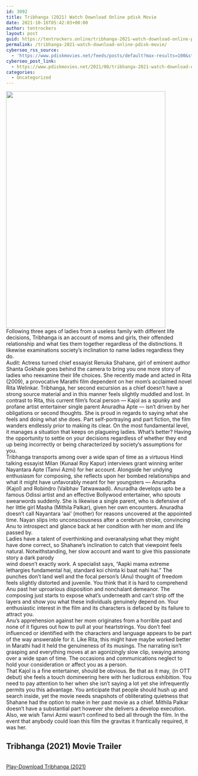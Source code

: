 ```yaml
---
id: 3092
title: Tribhanga (2021) Watch Download Online pdisk Movie
date: 2021-10-16T05:42:03+00:00
author: tentrockers
layout: post
guid: https://tentrockers.online/tribhanga-2021-watch-download-online-pdisk-movie/
permalink: /tribhanga-2021-watch-download-online-pdisk-movie/
cyberseo_rss_source:
  - 'https://www.pdiskmovies.net/feeds/posts/default?max-results=100&start-index=901'
cyberseo_post_link:
  - https://www.pdiskmovies.net/2021/08/tribhanga-2021-watch-download-online.html
categories:
  - Uncategorized
---
```

<div class="separator">
  <a href="https://1.bp.blogspot.com/-cI0URruja-8/YR_3f9gtbdI/AAAAAAAAATo/BlxxoFtOYAQbxVb_rTTQY5yZWvAeRFwGwCLcBGAsYHQ/s1280/Tribhanga%2B%25282021%2529%2BWatch%2BDownload%2BOnline%2Bpdisk%2BMovie.jpg" imageanchor="1"><img loading="lazy" border="0" data-original-height="1280" data-original-width="862" height="640" src="https://1.bp.blogspot.com/-cI0URruja-8/YR_3f9gtbdI/AAAAAAAAATo/BlxxoFtOYAQbxVb_rTTQY5yZWvAeRFwGwCLcBGAsYHQ/w432-h640/Tribhanga%2B%25282021%2529%2BWatch%2BDownload%2BOnline%2Bpdisk%2BMovie.jpg" width="432" /></a>
</div>

<div>
  <div>
    Following three ages of ladies from a useless family with different life decisions, Tribhanga is an account of moms and girls, their offended relationship and what ties them together regardless of the distinctions. It likewise examinations society&#8217;s inclination to name ladies regardless they do.&nbsp;
  </div>
  
  <div>
    Audit: Actress turned chief essayist Renuka Shahane, girl of eminent author Shanta Gokhale goes behind the camera to bring you one more story of ladies who reexamine their life choices. She recently made and acted in Rita (2009), a provocative Marathi film dependent on her mom&#8217;s acclaimed novel Rita Welinkar. Tribhanga, her second excursion as a chief doesn&#8217;t have a strong source material and in this manner feels slightly muddled and lost. In contrast to Rita, this current film&#8217;s focal person — Kajol as a spunky and profane artist entertainer single parent Anuradha Apte — isn&#8217;t driven by her obligations or second thoughts. She is proud in regards to saying what she feels and doing what she does. Part self-portraying and part fiction, the film wanders endlessly prior to making its clear. On the most fundamental level, it manages a situation that keeps on plagueing ladies. What&#8217;s better? Having the opportunity to settle on your decisions regardless of whether they end up being incorrectly or being characterized by society&#8217;s assumptions for you.&nbsp;
  </div>
  
  <div>
    Tribhanga transports among over a wide span of time as a virtuous Hindi talking essayist Milan (Kunaal Roy Kapur) interviews grant winning writer Nayantara Apte (Tanvi Azmi) for her account. Alongside her undying enthusiasm for composing, she reflects upon her bombed relationships and what it might have unfavorably meant for her youngsters — Anuradha (Kajol) and Robindro (Vaibhav Tatwawaadi). Anuradha develops upto be a famous Odissi artist and an effective Bollywood entertainer, who spouts swearwords suddenly. She is likewise a single parent, who is defensive of her little girl Masha (Mithila Palkar), given her own encounters. Anuradha doesn&#8217;t call Nayantara &#8216;aai&#8217; (mother) for reasons uncovered at the appointed time. Nayan slips into unconsciousness after a cerebrum stroke, convincing Anu to introspect and glance back at her condition with her mom and life passed by.&nbsp;
  </div>
  
  <div>
    Ladies have a talent of overthinking and overanalysing what they might have done correct, so Shahane&#8217;s inclination to catch that viewpoint feels natural. Notwithstanding, her slow account and want to give this passionate story a dark parody&nbsp;
  </div>
  
  <div>
    wind doesn&#8217;t exactly work. A specialist says, &#8220;Aapki mama extreme lethargies fundamental hai, standard koi chinta ki baat nahi hai.&#8221; The punches don&#8217;t land well and the focal person&#8217;s (Anu) thought of freedom feels slightly distorted and juvenile. You think that it is hard to comprehend Anu past her uproarious disposition and nonchalant demeanor. The composing just starts to expose what&#8217;s underneath and can&#8217;t strip off the layers and show you what these individuals genuinely depend on. Your enthusiastic interest in the film and its characters is defaced by its failure to attract you.&nbsp;
  </div>
  
  <div>
    Anu&#8217;s apprehension against her mom originates from a horrible past and none of it figures out how to pull at your heartstrings. You don&#8217;t feel influenced or identified with the characters and language appears to be part of the way answerable for it. Like Rita, this might have maybe worked better in Marathi had it held the genuineness of its musings. The narrating isn&#8217;t grasping and everything moves at an agonizingly slow clip, swaying among over a wide span of time. The occasions and communications neglect to hold your consideration or affect you as a person.&nbsp;
  </div>
  
  <div>
    That Kajol is a fine entertainer, should be obvious. Be that as it may, (in OTT debut) she feels a touch domineering here with her ludicrous exhibition. You need to pay attention to her when she isn&#8217;t saying a lot yet she infrequently permits you this advantage. You anticipate that people should hush up and search inside, yet the movie needs snapshots of obliterating quietness that Shahane had the option to make in her past movie as a chief. Mithila Palkar doesn&#8217;t have a substantial part however she delivers a develop execution. Also, we wish Tanvi Azmi wasn&#8217;t confined to bed all through the film. In the event that anybody could loan this film the gravitas it frantically required, it was her.
  </div>
</div>

<div>
  <h2>
    <span>Tribhanga (2021) Movie Trailer</span>
  </h2>
</div>

  
<a href="https://kofilink.com/1/bnYyaXY5MDA1OTR0?dn=1" onclick="window.open('https://kofilink.com/1/bnYyaXY5MDA1OTR0?dn=1','popup','width=600,height=600'); return false;" target="popup" rel="noopener"><br /> Play-Download Tribhanga (2021)<br /> </a>